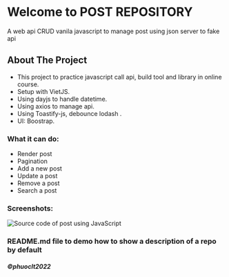 # Welcome to POST REPOSITORY
 A web api CRUD vanila javascript to manage post using json server to fake api
<!-- ABOUT THE PROJECT -->
## About The Project
- This project to practice javascript call api, build tool and library in online course.
- Setup with VietJS.
- Using dayjs to handle datetime.
- Using axios to manage api.
- Using Toastify-js, debounce lodash .
- UI: Boostrap.

### What it can do:
* Render post 
* Pagination
* Add a new post
* Update a post
* Remove a post
* Search a post

### Screenshots:
![Source code of post using JavaScript]()

### README.md file to demo how to show a description of a repo by default

##### ©phuoclt2022 
